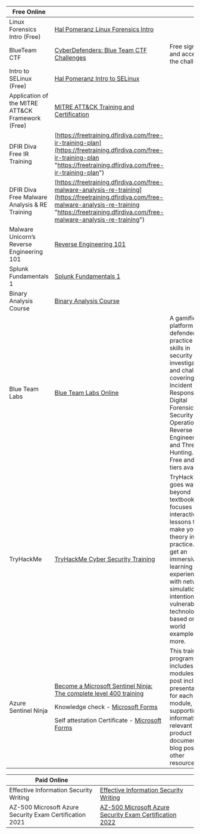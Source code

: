 | Free Online                                      |                                                                                                                                                                                                                                                                                                                                                                                                                                                                                                                                                                                 |                                                                                                                                                                                                                                                                     |
| ------------------------------------------------ | ------------------------------------------------------------------------------------------------------------------------------------------------------------------------------------------------------------------------------------------------------------------------------------------------------------------------------------------------------------------------------------------------------------------------------------------------------------------------------------------------------------------------------------------------------------------------------- | ------------------------------------------------------------------------------------------------------------------------------------------------------------------------------------------------------------------------------------------------------------------- |
| Linux Forensics Intro (Free)                     | [Hal Pomeranz Linux Forensics Intro](https://archive.org/details/HalLinuxForensics)                                                                                                                                                                                                                                                                                                                                                                                                                                                                                             |                                                                                                                                                                                                                                                                     |
| BlueTeam CTF                                     | [CyberDefenders: Blue Team CTF Challenges](https://cyberdefenders.org/)                                                                                                                                                                                                                                                                                                                                                                                                                                                                                                         | Free signup and access to the challenges                                                                                                                                                                                                                            |
| Intro to SELinux (Free)                          | [Hal Pomeranz Intro to SELinux](https://archive.org/details/HalSELinux)                                                                                                                                                                                                                                                                                                                                                                                                                                                                                                         |                                                                                                                                                                                                                                                                     |
| Application of the MITRE ATT&CK Framework (Free) | [MITRE ATT&CK Training and Certification](https://www.cybrary.it/course/application-of-the-mitre-attack-framework/)                                                                                                                                                                                                                                                                                                                                                                                                                                                             |                                                                                                                                                                                                                                                                     |
| DFIR Diva Free IR Training                       | [https://freetraining.dfirdiva.com/free-ir-training-plan](https://freetraining.dfirdiva.com/free-ir-training-plan "https://freetraining.dfirdiva.com/free-ir-training-plan")                                                                                                                                                                                                                                                                                                                                                                                                    |                                                                                                                                                                                                                                                                     |
| DFIR Diva Free Malware Analysis & RE Training    | [https://freetraining.dfirdiva.com/free-malware-analysis-re-training](https://freetraining.dfirdiva.com/free-malware-analysis-re-training "https://freetraining.dfirdiva.com/free-malware-analysis-re-training")                                                                                                                                                                                                                                                                                                                                                                |                                                                                                                                                                                                                                                                     |
| Malware Unicorn’s Reverse Engineering 101        | [Reverse Engineering 101](https://malwareunicorn.org/workshops/re101.html#0)                                                                                                                                                                                                                                                                                                                                                                                                                                                                                                    |                                                                                                                                                                                                                                                                     |
| Splunk Fundamentals 1                            | [Splunk Fundamentals 1](https://www.splunk.com/en_us/training/free-courses/splunk-fundamentals-1.html)                                                                                                                                                                                                                                                                                                                                                                                                                                                                          |                                                                                                                                                                                                                                                                     |
| Binary Analysis Course                           | [Binary Analysis Course](https://maxkersten.nl/binary-analysis-course/)                                                                                                                                                                                                                                                                                                                                                                                                                                                                                                         |                                                                                                                                                                                                                                                                     |
| Blue Team Labs                                   | [Blue Team Labs Online](https://blueteamlabs.online/)                                                                                                                                                                                                                                                                                                                                                                                                                                                                                                                           | A gamified platform for defenders to practice their skills in security investigations and challenges covering; Incident Response, Digital Forensics, Security Operations, Reverse Engineering, and Threat Hunting.<br>Free and paid tiers available.                |
| TryHackMe                                        | [TryHackMe Cyber Security Training](https://tryhackme.com/)                                                                                                                                                                                                                                                                                                                                                                                                                                                                                                                     | TryHackMe goes way beyond textbooks and focuses on fun interactive lessons that make you put theory into practice. You'll get an immersive learning experience with network simulations, intentionally vulnerable technology based on real world examples and more. |
| Azure Sentinel Ninja                             | <p>[Become a Microsoft Sentinel Ninja: The complete level 400 training](https://techcommunity.microsoft.com/t5/azure-sentinel/become-an-azure-sentinel-ninja-the-complete-level-400-training/ba-p/1246310)<p>Knowledge check - [Microsoft Forms](https://forms.office.com/pages/responsepage.aspx?id=v4j5cvGGr0GRqy180BHbR1irKnVJZ_RBhccteqa39A9UN0g0SU01NU0zR1c4NFFWUURHQklaSVpQSi4u)<p>Self attestation Certificate - [Microsoft Forms](https://forms.office.com/pages/responsepage.aspx?id=v4j5cvGGr0GRqy180BHbR1irKnVJZ_RBhccteqa39A9UN05HQlRFMlhRU1pPOFYwTVcwT1JQVUhRTS4u) | This training program includes 16 modules. The post includes a presentation for each module, and supporting information: relevant product documentation, blog posts, and other resources.                                                                           |

| Paid Online                                             |                                                                                                       |     |
| ------------------------------------------------------- | ----------------------------------------------------------------------------------------------------- | --- |
| Effective Information Security Writing                  | [Effective Information Security Writing](https://www.networkdefense.co/courses/writing/)              |     |
| AZ-500 Microsoft Azure Security Exam Certification 2021 | [AZ-500 Microsoft Azure Security Exam Certification 2022](https://www.udemy.com/course/exam-azure-2/) |     |
